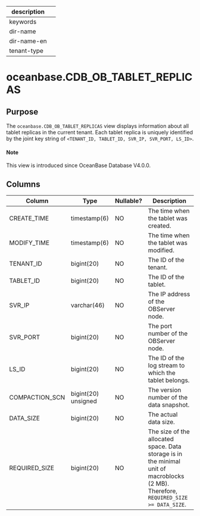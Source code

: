 | description ||
|---|---|
| keywords ||
| dir-name ||
| dir-name-en ||
| tenant-type ||

# oceanbase.CDB_OB_TABLET_REPLICAS

## Purpose

The `oceanbase.CDB_OB_TABLET_REPLICAS` view displays information about all tablet replicas in the current tenant. Each tablet replica is uniquely identified by the joint key string of `<TENANT_ID, TABLET_ID, SVR_IP, SVR_PORT, LS_ID>`.

<main id="notice" type='explain'>
  <h4>Note</h4>
  <p>This view is introduced since OceanBase Database V4.0.0. </p>
</main>

## Columns

| Column | Type | Nullable? | Description |
|---------------|-------------|------------|------------------------------------------------------------|
| CREATE_TIME | timestamp(6) | NO | The time when the tablet was created. |
| MODIFY_TIME | timestamp(6) | NO | The time when the tablet was modified. |
| TENANT_ID | bigint(20) | NO | The ID of the tenant. |
| TABLET_ID | bigint(20) | NO | The ID of the tablet. |
| SVR_IP | varchar(46) | NO | The IP address of the OBServer node. |
| SVR_PORT | bigint(20) | NO | The port number of the OBServer node. |
| LS_ID | bigint(20) | NO | The ID of the log stream to which the tablet belongs. |
| COMPACTION_SCN | bigint(20) unsigned | NO | The version number of the data snapshot. |
| DATA_SIZE | bigint(20) | NO | The actual data size. |
| REQUIRED_SIZE | bigint(20) | NO | The size of the allocated space. Data storage is in the minimal unit of macroblocks (2 MB). Therefore, `REQUIRED_SIZE >= DATA_SIZE`. |
